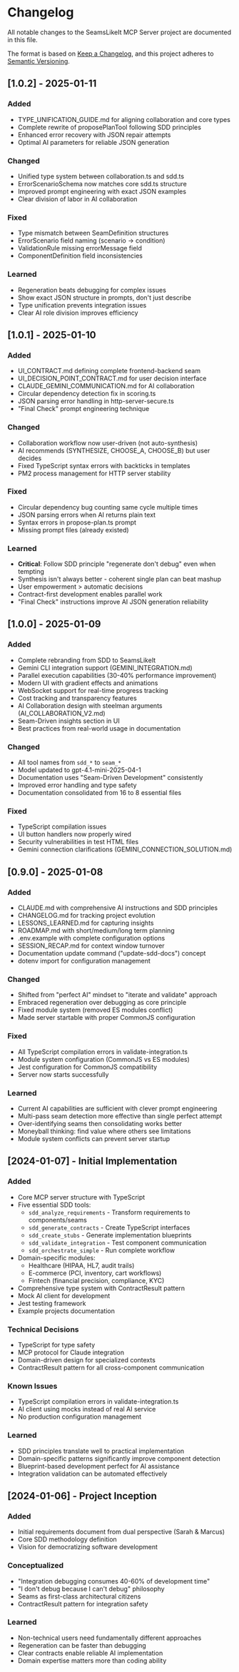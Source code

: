 # Changelog

All notable changes to the SeamsLikeIt MCP Server project are documented in this file.

The format is based on [Keep a Changelog](https://keepachangelog.com/en/1.0.0/),
and this project adheres to [Semantic Versioning](https://semver.org/spec/v2.0.0.html).

## [1.0.2] - 2025-01-11

### Added
- TYPE_UNIFICATION_GUIDE.md for aligning collaboration and core types
- Complete rewrite of proposePlanTool following SDD principles
- Enhanced error recovery with JSON repair attempts
- Optimal AI parameters for reliable JSON generation

### Changed
- Unified type system between collaboration.ts and sdd.ts
- ErrorScenarioSchema now matches core sdd.ts structure
- Improved prompt engineering with exact JSON examples
- Clear division of labor in AI collaboration

### Fixed
- Type mismatch between SeamDefinition structures
- ErrorScenario field naming (scenario → condition)
- ValidationRule missing errorMessage field
- ComponentDefinition field inconsistencies

### Learned
- Regeneration beats debugging for complex issues
- Show exact JSON structure in prompts, don't just describe
- Type unification prevents integration issues
- Clear AI role division improves efficiency

## [1.0.1] - 2025-01-10

### Added
- UI_CONTRACT.md defining complete frontend-backend seam
- UI_DECISION_POINT_CONTRACT.md for user decision interface
- CLAUDE_GEMINI_COMMUNICATION.md for AI collaboration
- Circular dependency detection fix in scoring.ts
- JSON parsing error handling in http-server-secure.ts
- "Final Check" prompt engineering technique

### Changed
- Collaboration workflow now user-driven (not auto-synthesis)
- AI recommends (SYNTHESIZE, CHOOSE_A, CHOOSE_B) but user decides
- Fixed TypeScript syntax errors with backticks in templates
- PM2 process management for HTTP server stability

### Fixed
- Circular dependency bug counting same cycle multiple times
- JSON parsing errors when AI returns plain text
- Syntax errors in propose-plan.ts prompt
- Missing prompt files (already existed)

### Learned
- **Critical**: Follow SDD principle "regenerate don't debug" even when tempting
- Synthesis isn't always better - coherent single plan can beat mashup
- User empowerment > automatic decisions
- Contract-first development enables parallel work
- "Final Check" instructions improve AI JSON generation reliability

## [1.0.0] - 2025-01-09

### Added
- Complete rebranding from SDD to SeamsLikeIt
- Gemini CLI integration support (GEMINI_INTEGRATION.md)
- Parallel execution capabilities (30-40% performance improvement)
- Modern UI with gradient effects and animations
- WebSocket support for real-time progress tracking
- Cost tracking and transparency features
- AI Collaboration design with steelman arguments (AI_COLLABORATION_V2.md)
- Seam-Driven insights section in UI
- Best practices from real-world usage in documentation

### Changed
- All tool names from `sdd_*` to `seam_*`
- Model updated to gpt-4.1-mini-2025-04-1
- Documentation uses "Seam-Driven Development" consistently
- Improved error handling and type safety
- Documentation consolidated from 16 to 8 essential files

### Fixed
- TypeScript compilation issues
- UI button handlers now properly wired
- Security vulnerabilities in test HTML files
- Gemini connection clarifications (GEMINI_CONNECTION_SOLUTION.md)

## [0.9.0] - 2025-01-08

### Added
- CLAUDE.md with comprehensive AI instructions and SDD principles
- CHANGELOG.md for tracking project evolution
- LESSONS_LEARNED.md for capturing insights
- ROADMAP.md with short/medium/long term planning
- .env.example with complete configuration options
- SESSION_RECAP.md for context window turnover
- Documentation update command ("update-sdd-docs") concept
- dotenv import for configuration management

### Changed
- Shifted from "perfect AI" mindset to "iterate and validate" approach
- Embraced regeneration over debugging as core principle
- Fixed module system (removed ES modules conflict)
- Made server startable with proper CommonJS configuration

### Fixed
- All TypeScript compilation errors in validate-integration.ts
- Module system configuration (CommonJS vs ES modules)
- Jest configuration for CommonJS compatibility
- Server now starts successfully

### Learned
- Current AI capabilities are sufficient with clever prompt engineering
- Multi-pass seam detection more effective than single perfect attempt
- Over-identifying seams then consolidating works better
- Moneyball thinking: find value where others see limitations
- Module system conflicts can prevent server startup

## [2024-01-07] - Initial Implementation

### Added
- Core MCP server structure with TypeScript
- Five essential SDD tools:
  - `sdd_analyze_requirements` - Transform requirements to components/seams
  - `sdd_generate_contracts` - Create TypeScript interfaces
  - `sdd_create_stubs` - Generate implementation blueprints
  - `sdd_validate_integration` - Test component communication
  - `sdd_orchestrate_simple` - Run complete workflow
- Domain-specific modules:
  - Healthcare (HIPAA, HL7, audit trails)
  - E-commerce (PCI, inventory, cart workflows)
  - Fintech (financial precision, compliance, KYC)
- Comprehensive type system with ContractResult<T> pattern
- Mock AI client for development
- Jest testing framework
- Example projects documentation

### Technical Decisions
- TypeScript for type safety
- MCP protocol for Claude integration
- Domain-driven design for specialized contexts
- ContractResult<T> pattern for all cross-component communication

### Known Issues
- TypeScript compilation errors in validate-integration.ts
- AI client using mocks instead of real AI service
- No production configuration management

### Learned
- SDD principles translate well to practical implementation
- Domain-specific patterns significantly improve component detection
- Blueprint-based development perfect for AI assistance
- Integration validation can be automated effectively

## [2024-01-06] - Project Inception

### Added
- Initial requirements document from dual perspective (Sarah & Marcus)
- Core SDD methodology definition
- Vision for democratizing software development

### Conceptualized
- "Integration debugging consumes 40-60% of development time"
- "I don't debug because I can't debug" philosophy
- Seams as first-class architectural citizens
- ContractResult<T> pattern for integration safety

### Learned
- Non-technical users need fundamentally different approaches
- Regeneration can be faster than debugging
- Clear contracts enable reliable AI implementation
- Domain expertise matters more than coding ability